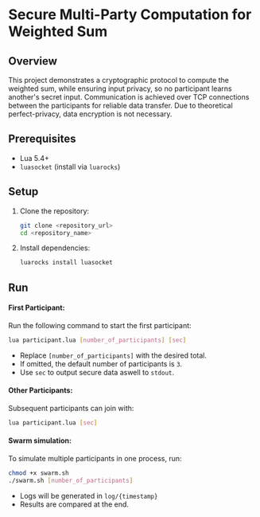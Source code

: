# Secure Multi-Party Computation for Weighted Sum

## Overview

This project demonstrates a cryptographic protocol to compute the weighted sum, while ensuring input privacy, so no participant learns another's secret input. Communication is achieved over TCP connections between the participants for reliable data transfer. Due to theoretical perfect-privacy, data encryption is not necessary.

## Prerequisites

- Lua 5.4+
- `luasocket` (install via `luarocks`)

## Setup

1. Clone the repository:
   ```bash
   git clone <repository_url>
   cd <repository_name>
   ```
2. Install dependencies:
   ```bash
   luarocks install luasocket
   ```

## Run

#### First Participant:

Run the following command to start the first participant:

```bash
lua participant.lua [number_of_participants] [sec]
```

- Replace `[number_of_participants]` with the desired total.
- If omitted, the default number of participants is `3`.
- Use `sec` to output secure data aswell to `stdout`.

#### Other Participants:

Subsequent participants can join with:

```bash
lua participant.lua [sec]
```

#### Swarm simulation:

To simulate multiple participants in one process, run:

```bash
chmod +x swarm.sh
./swarm.sh [number_of_participants]
```

- Logs will be generated in `log/{timestamp}`
- Results are compared at the end.
